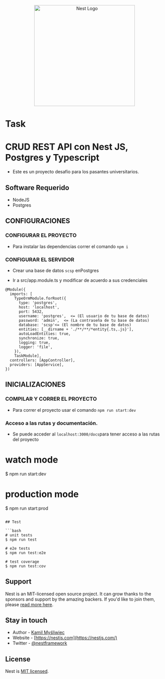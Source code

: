 <p align="center">
  <a href="http://nestjs.com/" target="blank"><img src="https://nestjs.com/img/logo_text.svg" width="320" alt="Nest Logo" /></a>
</p>

# Task

# CRUD REST API con Nest JS, Postgres y Typescript
- Este es un proyecto desafío para los pasantes universitarios.

## Software Requerido
- NodeJS
- Postgres

## CONFIGURACIONES

### CONFIGURAR EL PROYECTO
- Para instalar las dependencias correr el comando `npm i`

### CONFIGURAR EL SERVIDOR
- Crear una base de datos `scsp` enPostgres 

- Ir a src/app.module.ts y modificar de acuerdo a sus credenciales

```
@Module({
  imports: [
    TypeOrmModule.forRoot({
      type: 'postgres',
      host: 'localhost',
      port: 5432,
      username: 'postgres',  <= (El usuario de tu base de datos)
      password: 'admin',  <= (La contraseña de tu base de datos)
      database: 'scsp'<= (El nombre de tu base de datos)
      entities: [__dirname + './**/**/*entity{.ts,.js}'],
      autoLoadEntities: true,
      synchronize: true,
      logging: true,
      logger: 'file',
    }),
    TaskModule],
  controllers: [AppController],
  providers: [AppService],
})
 ```

## INICIALIZACIONES

### COMPILAR Y CORRER EL PROYECTO
- Para correr el proyecto usar el comando `npm run start:dev`


### Acceso a las rutas y documentación.
 - Se puede acceder al `localhost:3000/docs`para tener acceso a las rutas del proyecto


# watch mode
$ npm run start:dev

# production mode
$ npm run start:prod
```

## Test

```bash
# unit tests
$ npm run test

# e2e tests
$ npm run test:e2e

# test coverage
$ npm run test:cov
```

## Support

Nest is an MIT-licensed open source project. It can grow thanks to the sponsors and support by the amazing backers. If you'd like to join them, please [read more here](https://docs.nestjs.com/support).

## Stay in touch

- Author - [Kamil Myśliwiec](https://kamilmysliwiec.com)
- Website - [https://nestjs.com](https://nestjs.com/)
- Twitter - [@nestframework](https://twitter.com/nestframework)

## License

Nest is [MIT licensed](LICENSE).
